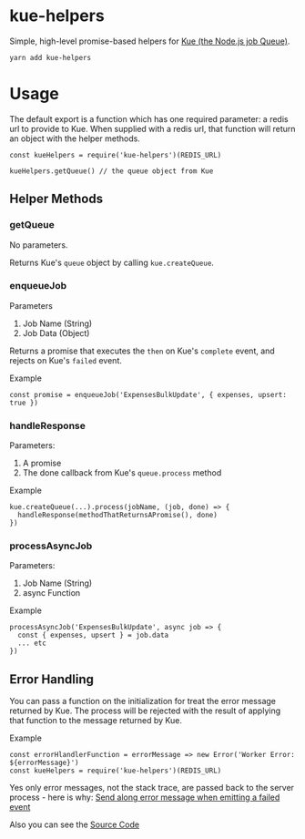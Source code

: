 # kue-helpers
Simple, high-level promise-based helpers for [Kue (the Node.js job Queue)](https://github.com/Automattic/kue).

```
yarn add kue-helpers
```

# Usage
The default export is a function which has one required parameter: a redis url to provide to Kue. When supplied with a redis url, that function will return an object with the helper methods.

```
const kueHelpers = require('kue-helpers')(REDIS_URL)

kueHelpers.getQueue() // the queue object from Kue
```

## Helper Methods
### getQueue
No parameters.

Returns Kue's `queue` object by calling `kue.createQueue`.

### enqueueJob
Parameters
1. Job Name (String)
2. Job Data (Object)

Returns a promise that executes the `then` on Kue's `complete` event, and rejects on Kue's `failed` event.

Example
```
const promise = enqueueJob('ExpensesBulkUpdate', { expenses, upsert: true })
```

### handleResponse
Parameters:
1. A promise
2. The done callback from Kue's `queue.process` method

Example
```
kue.createQueue(...).process(jobName, (job, done) => {
  handleResponse(methodThatReturnsAPromise(), done)
})
```

### processAsyncJob
Parameters:
1. Job Name (String)
2. async Function

Example
```
processAsyncJob('ExpensesBulkUpdate', async job => {
  const { expenses, upsert } = job.data
  ... etc
})
```

## Error Handling
You can pass a function on the initialization for treat the error message returned by Kue.
The process will be rejected with the result of applying that function to the message returned by Kue.

Example
```
const errorHlandlerFunction = errorMessage => new Error('Worker Error: ${errorMessage}')
const kueHelpers = require('kue-helpers')(REDIS_URL)
```

Yes only error messages, not the stack trace, are passed back to the server process - here is why:
[Send along error message when emitting a failed event](https://github.com/Automattic/kue/issues/461#issuecomment-62698472)

Also you can see the 
[Source Code](https://github.com/Automattic/kue/commit/7ff625240e86e4c0db47a9bf03bf6a976b481c52)